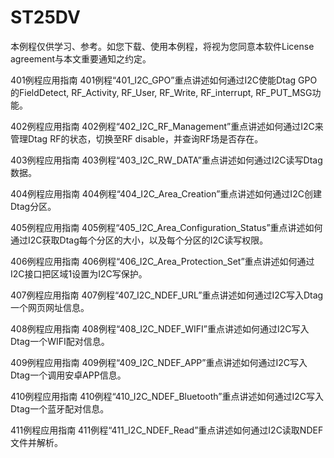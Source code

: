 # ST25DV

本例程仅供学习、参考。如您下载、使用本例程，将视为您同意本软件License agreement与本文重要通知之约定。

401例程应用指南
401例程“401_I2C_GPO”重点讲述如何通过I2C使能Dtag GPO的FieldDetect, RF_Activity, RF_User, RF_Write, RF_interrupt, RF_PUT_MSG功能。

402例程应用指南
402例程“402_I2C_RF_Management”重点讲述如何通过I2C来管理Dtag RF的状态，切换至RF disable，并查询RF场是否存在。

403例程应用指南
403例程“403_I2C_RW_DATA”重点讲述如何通过I2C读写Dtag数据。

404例程应用指南
404例程“404_I2C_Area_Creation”重点讲述如何通过I2C创建Dtag分区。

405例程应用指南
405例程“405_I2C_Area_Configuration_Status”重点讲述如何通过I2C获取Dtag每个分区的大小，以及每个分区的I2C读写权限。

406例程应用指南
406例程“406_I2C_Area_Protection_Set”重点讲述如何通过I2C接口把区域1设置为I2C写保护。

407例程应用指南
407例程“407_I2C_NDEF_URL”重点讲述如何通过I2C写入Dtag一个网页网址信息。

408例程应用指南
408例程“408_I2C_NDEF_WIFI”重点讲述如何通过I2C写入Dtag一个WIFI配对信息。

409例程应用指南
409例程“409_I2C_NDEF_APP”重点讲述如何通过I2C写入Dtag一个调用安卓APP信息。

410例程应用指南
410例程“410_I2C_NDEF_Bluetooth”重点讲述如何通过I2C写入Dtag一个蓝牙配对信息。

411例程应用指南
411例程“411_I2C_NDEF_Read”重点讲述如何通过I2C读取NDEF文件并解析。

